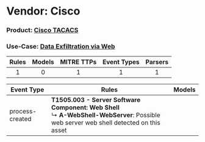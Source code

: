 Vendor: Cisco
=============
### Product: [Cisco TACACS](../ds_cisco_cisco_tacacs.md)
### Use-Case: [Data Exfiltration via Web](../../../../UseCases/uc_data_exfiltration_via_web.md)

| Rules | Models | MITRE TTPs | Event Types | Parsers |
|:-----:|:------:|:----------:|:-----------:|:-------:|
|   1   |   0    |     1      |      1      |    1    |

| Event Type      | Rules                                                                                                                                           | Models |
| --------------- | ----------------------------------------------------------------------------------------------------------------------------------------------- | ------ |
| process-created | <b>T1505.003 - Server Software Component: Web Shell</b><br> ↳ <b>A-WebShell-WebServer</b>: Possible web server web shell detected on this asset |        |